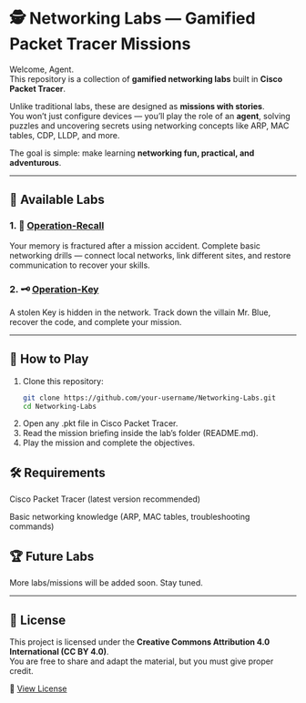 # 🕵️ Networking Labs — Gamified Packet Tracer Missions  

Welcome, Agent.  
This repository is a collection of **gamified networking labs** built in **Cisco Packet Tracer**.  

Unlike traditional labs, these are designed as **missions with stories**.  
You won’t just configure devices — you’ll play the role of an **agent**, solving puzzles and uncovering secrets using networking concepts like ARP, MAC tables, CDP, LLDP, and more.  

The goal is simple: make learning **networking fun, practical, and adventurous**.  

---

## 📂 Available Labs  

### 1. 🧠 [Operation-Recall](./Operation-Recall)  
Your memory is fractured after a mission accident. Complete basic networking drills — connect local networks, link different sites, and restore communication to recover your skills. 

### 2. 🗝️ [Operation-Key](./Operation-Key)  
A stolen Key is hidden in the network. Track down the villain Mr. Blue, recover the code, and complete your mission.  

---

## 🚀 How to Play  

1. Clone this repository:  
   ```bash
   git clone https://github.com/your-username/Networking-Labs.git
   cd Networking-Labs

2. Open any .pkt file in Cisco Packet Tracer.
3. Read the mission briefing inside the lab’s folder (README.md).
4. Play the mission and complete the objectives.

## 🛠️ Requirements

Cisco Packet Tracer (latest version recommended)

Basic networking knowledge (ARP, MAC tables, troubleshooting commands)

## 🏆 Future Labs

More labs/missions will be added soon. Stay tuned.

---

## 📜 License
This project is licensed under the **Creative Commons Attribution 4.0 International (CC BY 4.0)**.  
You are free to share and adapt the material, but you must give proper credit.  

🔗 [View License](https://creativecommons.org/licenses/by/4.0/)
